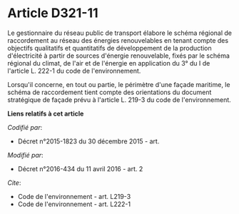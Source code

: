 # Article D321-11

Le gestionnaire du réseau public de transport élabore le schéma régional de raccordement au réseau des énergies renouvelables
en tenant compte des objectifs qualitatifs et quantitatifs de développement de la production d'électricité à partir de
sources d'énergie renouvelable, fixés par le schéma régional du climat, de l'air et de l'énergie en application du 3° du I de
l'article L. 222-1 du code de l'environnement. 

Lorsqu'il concerne, en tout ou partie, le périmètre d'une façade maritime, le schéma de raccordement   tient compte des
orientations du document stratégique de façade prévu à l'article L. 219-3 du code de l'environnement.

**Liens relatifs à cet article**

_Codifié par_:

  - Décret n°2015-1823 du 30 décembre 2015 - art.

_Modifié par_:

  - Décret n°2016-434 du 11 avril 2016 - art. 2

_Cite_:

  - Code de l'environnement - art. L219-3
  - Code de l'environnement - art. L222-1
